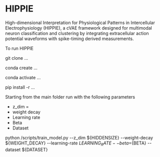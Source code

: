 # HIPPIE
High-dimensional Interpretation for Physiological Patterns in Intercellular Electrophysiology (HIPPIE), a cVAE framework designed for multimodal neuron classification and clustering by integrating extracellular action potential waveforms with spike-timing derived measurements.


To run HIPPIE

git clone ...

conda create ...

conda activate ...

pip install -r ...


Starting from the main folder run with the following parameters

- z_dim = 
- weight decay
- Learning rate
- Beta
- Dataset

python /scripts/train_model.py --z_dim ${HIDDENSIZE} --weight-decay ${WEIGHT_DECAY} --learning-rate ${LEARNING_RATE} --beta=${BETA} --dataset ${DATASET}